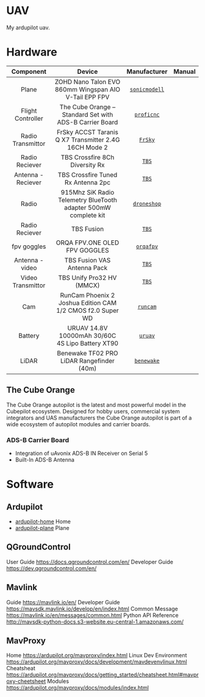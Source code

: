 # UAV
My ardupilot uav.

# Hardware

| Component | Device | Manufacturer | Manual | 
| :---: | :---: | :---: | :---: |
| Plane | ZOHD Nano Talon EVO 860mm Wingspan AIO V-Tail EPP FPV | <a href="http://www.sonicmodell.com" target="_blank">`sonicmodell`</a> | |
| Flight Controller  | The Cube Orange – Standard Set with ADS-B Carrier Board | <a href="http://www.proficnc.com/all-products/191-pixhawk2-suite.html" target="_blank">`proficnc`</a> | |
| Radio Transmittor | FrSky ACCST Taranis Q X7 Transmitter 2.4G 16CH Mode 2 | <a href="https://www.frsky-rc.com/product/taranis-q-x7-2/" target="_blank">`FrSky`</a> | |
| Radio Reciever | TBS Crossfire 8Ch Diversity Rx | <a href="https://www.team-blacksheep.com/products/prod:crossfire_8chrx" target="_blank">`TBS`</a> | |
| Antenna - Reciever | TBS Crossfire Tuned Rx Antenna 2pc | <a href="https://www.team-blacksheep.com/products/prod:tuned_rx_antenna" target="_blank">`TBS`</a> | |
| Radio | 915Mhz SiK Radio Telemetry BlueTooth adapter 500mW complete kit | <a href="https://droneshop.biz/product/915mhz-sik-radio-telemetry-bluetooth-adapter-500mw-complete-kit/?v=eedc0d4ce163" target="_blank">`droneshop`</a> |  |
| Radio Reciever | TBS Fusion | <a href="https://www.team-blacksheep.com/products/prod:tbs_fusion" target="_blank">`TBS`</a>  | |
| fpv goggles | ORQA FPV.ONE OLED FPV GOGGLES | <a href="https://orqafpv.com/" target="_blank">`orqafpv`</a> | |
| Antenna - video | TBS Fusion VAS Antenna Pack | <a href="https://www.team-blacksheep.com/products/prod:fusion_vasant_pack" target="_blank">`TBS`</a> | |
| Video Transmittor | TBS Unify Pro32 HV (MMCX) | <a href="https://www.team-blacksheep.com/products/prod:unifypro32_hv" target="_blank">`TBS`</a> | |
| Cam | RunCam Phoenix 2 Joshua Edition CAM 1/2 CMOS f2.0 Super WD | <a href="https://shop.runcam.com/runcam-phoenix-2/" target="_blank">`runcam`</a> | |
| Battery | URUAV 14.8V 10000mAh 30/60C 4S Lipo Battery XT90 | <a href="https://www.uruav.com/URUAV-14_8V-10000mAh-30-or-60C-4S-Lipo-Batteri-XT60-Plug-f-r-FPV-RC-Quadcopter-Jordbruk-Drone-p-224.html" target="_blank">`uruav`</a> | |
| LiDAR | Benewake TF02 PRO LiDAR Rangefinder (40m) | <a href="http://en.benewake.com/product/detail/5c345c9de5b3a844c4723299" target="_blank">`benewake`</a> | |


## The Cube Orange
The Cube Orange autopilot is the latest and most powerful model in the Cubepilot ecosystem.
Designed for hobby users, commercial system integrators and UAS manufacturers the Cube Orange 
autopilot is part of a wide ecosystem of autopilot modules and carrier boards. 

### ADS-B Carrier Board
* Integration of uAvonix ADS-B IN Receiver on Serial 5
* Built-In ADS-B Antenna

# Software

## Ardupilot

* [ardupilot-home] Home
* [ardupilot-plane] Plane

[ardupilot-home]: https://ardupilot.org/ardupilot/index.html
[ardupilot-plane]: https://ardupilot.org/plane/index.html

## QGroundControl

User Guide  https://docs.qgroundcontrol.com/en/
Developer Guide https://dev.qgroundcontrol.com/en/

## Mavlink

Guide   https://mavlink.io/en/
Developer Guide https://mavsdk.mavlink.io/develop/en/index.html
Common Message  https://mavlink.io/en/messages/common.html
Python API Reference http://mavsdk-python-docs.s3-website.eu-central-1.amazonaws.com/

## MavProxy

Home    https://ardupilot.org/mavproxy/index.html
Linux Dev Environment https://ardupilot.org/mavproxy/docs/development/mavdevenvlinux.html
Cheatsheat  https://ardupilot.org/mavproxy/docs/getting_started/cheatsheet.html#mavproxy-cheetsheet
Modules https://ardupilot.org/mavproxy/docs/modules/index.html



